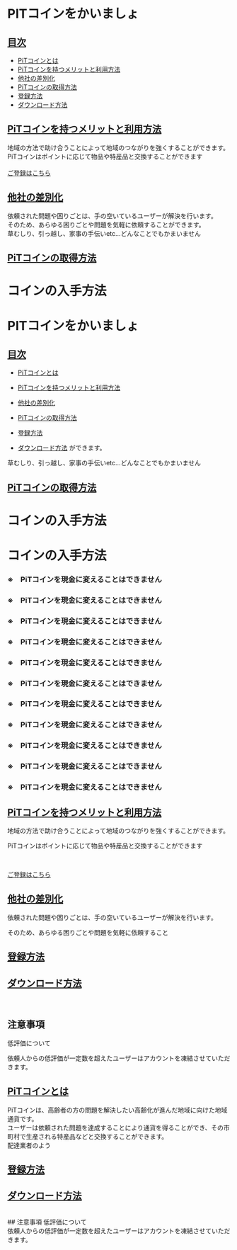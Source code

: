 # PITコインをかいましょ
## <a href="#index">目次</a>
* [PiTコインとは](#anchor1)
* [PiTコインを持つメリットと利用方法](#anchor2)
* [他社の差別化](#anchor3)
* [PiTコインの取得方法](#anchor4)
* [登録方法](#anchor5)
* [ダウンロード方法](#anchor6)

## <a href="#anchor1">PiTコインを持つメリットと利用方法</a>  
地域の方法で助け合うことによって地域のつながりを強くすることができます。<br>
PiTコインはポイントに応じて物品や特産品と交換することができます<br>
<br>
[ご登録はこちら]()
<a id="anchor3"></a>
## <a href="#anchor2">他社の差別化</a>
依頼された問題や困りごとは、手の空いているユーザーが解決を行います。<br>
そのため、あらゆる困りごとや問題を気軽に依頼することができます。<br>
草むしり、引っ越し、家事の手伝いetc...どんなことでもかまいません<br>

<a id="anchor4"></a>
## <a href="#anchor2">PiTコインの取得方法</a>
# コインの入手方法<br>
# PITコインをかいましょ

## <a href="#index">目次</a>

* [PiTコインとは](#anchor1)

* [PiTコインを持つメリットと利用方法](#anchor2)

* [他社の差別化](#anchor3)

* [PiTコインの取得方法](#anchor4)

* [登録方法](#anchor5)

* [ダウンロード方法](#anchor6)
ができます。<br>

草むしり、引っ越し、家事の手伝いetc...どんなことでもかまいません<br>



<a id="anchor4"></a>

## <a href="#anchor2">PiTコインの取得方法</a>

# コインの入手方法<br>
# コインの入手方法<br>
### ※　PiTコインを現金に変えることはできません
### ※　PiTコインを現金に変えることはできません
### ※　PiTコインを現金に変えることはできません
### ※　PiTコインを現金に変えることはできません
### ※　PiTコインを現金に変えることはできません
### ※　PiTコインを現金に変えることはできません
### ※　PiTコインを現金に変えることはできません
### ※　PiTコインを現金に変えることはできません
### ※　PiTコインを現金に変えることはできません
### ※　PiTコインを現金に変えることはできません
### ※　PiTコインを現金に変えることはできません


## <a href="#anchor1">PiTコインを持つメリットと利用方法</a>  

地域の方法で助け合うことによって地域のつながりを強くすることができます。<br>

PiTコインはポイントに応じて物品や特産品と交換することができます<br>

<br>

[ご登録はこちら]()

<a id="anchor3"></a>

## <a href="#anchor2">他社の差別化</a>

依頼された問題や困りごとは、手の空いているユーザーが解決を行います。<br>

そのため、あらゆる困りごとや問題を気軽に依頼すること

<a id="anchor5"></a>

## <a href="#anchor2">登録方法</a>



<a id="anchor6"></a>

## <a href="#anchor2">ダウンロード方法</a>





<br>

## 注意事項

低評価について<br>

依頼人からの低評価が一定数を超えたユーザーはアカウントを凍結させていただきます。<br>


## <a href="#anchor1">PiTコインとは</a> 
PiTコインは、高齢者の方の問題を解決したい高齢化が進んだ地域に向けた地域通貨です。<br>
ユーザーは依頼された問題を達成することにより通貨を得ることができ、その市町村で生産される特産品などと交換することができます。<br>
配達業者のよう
<a id="anchor5"></a>
## <a href="#anchor2">登録方法</a>

<a id="anchor6"></a>
## <a href="#anchor2">ダウンロード方法</a>


<br>
## 注意事項
低評価について<br>
依頼人からの低評価が一定数を超えたユーザーはアカウントを凍結させていただきます。<br>

